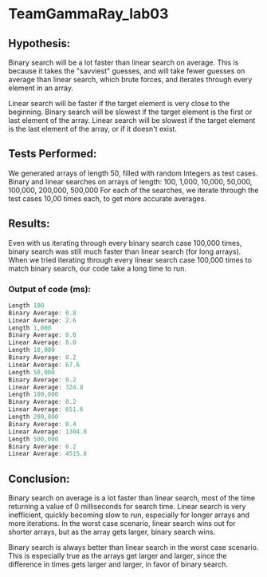 # TeamGammaRay_lab03

## Hypothesis:
Binary search will be a lot faster than linear search on average. This is because it takes the "savviest" guesses, and will take fewer guesses on average than linear search, which brute forces, and iterates through every element in an array. 

Linear search will be faster if the target element is very close to the beginning.
Binary search will be slowest if the target element is the first or last element of the array. 
Linear search will be slowest if the target element is the last element of the array, or if it doesn't exist. 

## Tests Performed:

We generated arrays of length 50, filled with random Integers as test cases. 
Binary and linear searches on arrays of length: 100, 1,000, 10,000, 50,000, 100,000, 200,000, 500,000 
For each of the searches, we iterate through the test cases 10,00 times each, to get more accurate averages. 

## Results: 

Even with us iterating through every binary search case 100,000 times, binary search was still much faster than linear search (for long arrays). 
When we tried iterating through every linear search case 100,000 times to match binary search, our code take a long time to run. 

### Output of code (ms): 
```java
Length 100
Binary Average: 0.8
Linear Average: 2.6
Length 1,000
Binary Average: 0.0
Linear Average: 8.0
Length 10,000
Binary Average: 0.2
Linear Average: 67.6
Length 50,000
Binary Average: 0.2
Linear Average: 324.8
Length 100,000
Binary Average: 0.2
Linear Average: 651.6
Length 200,000
Binary Average: 0.4
Linear Average: 1304.8
Length 500,000
Binary Average: 0.2
Linear Average: 4515.8
```

## Conclusion: 

Binary search on average is a lot faster than linear search, most of the time returning a value of 0 milliseconds for search time. 
Linear search is very inefficient, quickly becoming slow to run, especially for longer arrays and more iterations. 
In the worst case scenario, linear search wins out for shorter arrays, but as the array gets larger, binary search wins. 

Binary search is always better than linear search in the worst case scenario. 
This is especially true as the arrays get larger and larger, since the difference in times gets larger and larger, in favor of binary search. 
